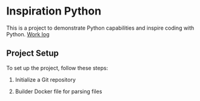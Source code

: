 # Inspiration Python

This is a project to demonstrate Python capabilities and inspire coding with Python.
[Work log](https://quantumintelligencegroup-my.sharepoint.com/:x:/r/personal/connie_wang_qig_ai/_layouts/15/Doc.aspx?sourcedoc=%7B25F8FEDD-2CBA-4E91-AD2B-F38F9F6AAC3D%7D&file=Book.xlsx&action=editnew&mobileredirect=true&wdNewAndOpenCt=1728460518562&ct=1728460519023&wdOrigin=OFFICECOM-WEB.START.NEW&wdPreviousSessionSrc=HarmonyWeb&wdPreviousSession=be91cd6f-f521-4a36-8090-6e835fb730aa&cid=a1ec26a7-c8b3-4046-84ff-0f86b30af4cf)


## Project Setup

To set up the project, follow these steps:

1. Initialize a Git repository

2. Builder Docker file for parsing files

